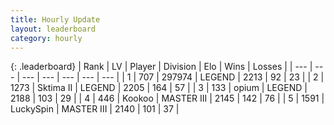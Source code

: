 ```yaml
---
title: Hourly Update
layout: leaderboard
category: hourly
---
```


{: .leaderboard}
| Rank | LV | Player | Division | Elo | Wins | Losses |
| --- | --- | --- | --- | --- | --- | --- |
| <span data-change="0">1</span> | 707 | <span title="ID: 544038">297974</span> | LEGEND | <span data-change="0">2213</span> | <span data-change="0">92</span> | <span data-change="0">23</span> |
| <span data-change="0">2</span> | 1273 | <span title="ID: 402846">Sktima II</span> | LEGEND | <span data-change="0">2205</span> | <span data-change="0">164</span> | <span data-change="0">57</span> |
| <span data-change="0">3</span> | 133 | <span title="ID: 750033">opium</span> | LEGEND | <span data-change="0">2188</span> | <span data-change="0">103</span> | <span data-change="0">29</span> |
| <span data-change="1">4</span> | 446 | <span title="ID: 598288">Kookoo</span> | MASTER III | <span data-change="0">2145</span> | <span data-change="0">142</span> | <span data-change="0">76</span> |
| <span data-change="-1">5</span> | 1591 | <span title="ID: 498412">LuckySpin</span> | MASTER III | <span data-change="-10">2140</span> | <span data-change="1">101</span> | <span data-change="1">37</span> |